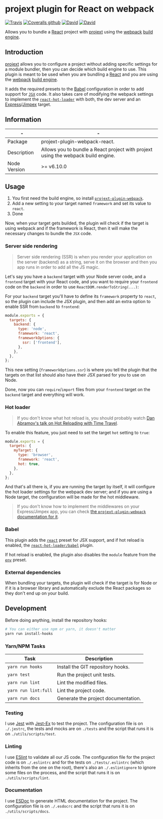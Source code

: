 # projext plugin for React on webpack

[![Travis](https://img.shields.io/travis/homer0/projext-plugin-webpack-react.svg?style=flat-square)](https://travis-ci.org/homer0/projext-plugin-webpack-react)
[![Coveralls github](https://img.shields.io/coveralls/github/homer0/projext-plugin-webpack-react.svg?style=flat-square)](https://coveralls.io/github/homer0/projext-plugin-webpack-react?branch=master)
[![David](https://img.shields.io/david/homer0/projext-plugin-webpack-react.svg?style=flat-square)](https://david-dm.org/homer0/projext-plugin-webpack-react)
[![David](https://img.shields.io/david/dev/homer0/projext-plugin-webpack-react.svg?style=flat-square)](https://david-dm.org/homer0/projext-plugin-webpack-react)

Allows you to bundle a [React](https://reactjs.org/) project with [projext](https://yarnpkg.com/en/package/projext) using the [webpack](https://webpack.js.org) [build engine](https://yarnpkg.com/en/package/projext-plugin-webpack).

## Introduction

[projext](https://yarnpkg.com/en/package/projext) allows you to configure a project without adding specific settings for a module bundler, then you can decide which build engine to use. This plugin is meant to be used when you are bundling a [React](https://reactjs.org/) and you are using the [webpack](https://webpack.js.org) [build engine](https://yarnpkg.com/en/package/projext-plugin-webpack).

It adds the required presets to the [Babel](https://babeljs.io) configuration in order to add support for [`JSX`](https://facebook.github.io/jsx/) code. It also takes care of modifying the webpack settings to implement the [`react-hot-loader`](https://yarnpkg.com/en/package/react-hot-loader) with both, the dev server and an [Express](https://expressjs.com)/[Jimpex](https://yarnpkg.com/en/package/jimpex) target.

## Information

| -            | -                                                                                      |
|--------------|----------------------------------------------------------------------------------------|
| Package      | projext-plugin-webpack-react.                                                          |
| Description  | Allows you to bundle a React project with projext using the webpack build engine.      |
| Node Version | >= v6.10.0                                                                             |

## Usage

1. You first need the build engine, so install [`projext-plugin-webpack`](https://yarnpkg.com/en/package/projext-plugin-webpack).
2. Add a new setting to your target named `framework` and set its value to `react`.
4. Done

Now, when your target gets builded, the plugin will check if the target is using webpack and if the framework is React, then it will make the necessary changes to bundle the `JSX` code.

### Server side rendering

> Server side rendering (SSR) is when you render your application on the server (backend) as a string, serve it on the browser and then you app runs in order to add all the JS magic.

Let's say you have a `backend` target with your Node server code, and a `frontend` target with your React code, and you want to require your `frontend` code on the `backend` in order to use `ReactDOM.renderToString(...)`:

For your `backend` target you'll have to define its `framework` property to `react`, so the plugin can include the JSX plugin, and then add an extra option to enable SSR from `backend` to `frontend`:

```js
module.exports = {
  targets: {
    backend: {
      type: 'node',
      framework: 'react',
      frameworkOptions: {
        ssr: ['frontend'],
      },
    },
  },
};
```

This new setting (`frameworkOptions.ssr`) is where you tell the plugin that the targets on that list should also have their JSX parsed for you to use on Node.

Done, now you can `require`/`import` files from your `frontend` target on the `backend` target and everything will work.

### Hot loader

> If you don't know what hot reload is, you should probably watch [Dan Abramov's talk on Hot Reloading with Time Travel](https://www.youtube.com/watch?v=xsSnOQynTHs).

To enable this feature, you just need to set the target `hot` setting to `true`:

```js
module.exports = {
  targets: {
    myTarget: {
      type: 'browser',
      framework: 'react',
      hot: true,
    },
  },
};
```

And that's all there is, if you are running the target by itself, it will configure the hot loader settings for the webpack dev server; and if you are using a Node target, the configuration will be made for the hot middleware.

> If you don't know how to implement the middlewares on your Express/Jimpex app, you can check [the `projext-plugin-webpack` documentation for it](https://homer0.github.io/projext-plugin-webpack/#middleware-implementation).

### Babel

This plugin adds the [`react`](https://yarnpkg.com/en/package/babel-preset-react) preset for JSX support, and if hot reload is enabled, the [`react-hot-loader/babel`](https://yarnpkg.com/en/package/react-hot-loader) plugin.

If hot reload is enabled, the plugin also disables the `module` feature from the [`env`](https://yarnpkg.com/en/package/babel-preset-env) preset.

### External dependencies

When bundling your targets, the plugin will check if the target is for Node or if it is a browser library and automatically exclude the React packages so they don't end up on your build.

## Development

Before doing anything, install the repository hooks:

```bash
# You can either use npm or yarn, it doesn't matter
yarn run install-hooks
```

### Yarn/NPM Tasks

| Task                     | Description                         |
|--------------------------|-------------------------------------|
| `yarn run hooks`         | Install the GIT repository hooks.   |
| `yarn test`              | Run the project unit tests.         |
| `yarn run lint`          | Lint the modified files.            |
| `yarn run lint:full`     | Lint the project code.              |
| `yarn run docs`          | Generate the project documentation. |

### Testing

I use [Jest](https://facebook.github.io/jest/) with [Jest-Ex](https://yarnpkg.com/en/package/jest-ex) to test the project. The configuration file is on `./.jestrc`, the tests and mocks are on `./tests` and the script that runs it is on `./utils/scripts/test`.

### Linting

I use [ESlint](http://eslint.org) to validate all our JS code. The configuration file for the project code is on `./.eslintrc` and for the tests on `./tests/.eslintrc` (which inherits from the one on the root), there's also an `./.eslintignore` to ignore some files on the process, and the script that runs it is on `./utils/scripts/lint`.

### Documentation

I use [ESDoc](http://esdoc.org) to generate HTML documentation for the project. The configuration file is on `./.esdocrc` and the script that runs it is on `./utils/scripts/docs`.
